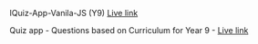 IQuiz-App-Vanila-JS (Y9) [Live link](https://iq-vjs.onrender.com/)

 Quiz app - Questions based on Curriculum for Year 9 - [Live link](https://ks3-y9.netlify.app/)
